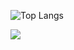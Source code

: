 ![Top Langs](https://github-readme-stats.vercel.app/api/top-langs/?username=crypt0kitty&langs_count=8&layout=compact&bg_color=00000000&hide_border=true&custom_title=Frequently%20used%20languages&theme=monokai&hide=html,scss)
  
![](http://github-profile-summary-cards.vercel.app/api/cards/profile-details?username=crypt0kitty&theme=monokai)
   
